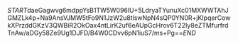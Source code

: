 $START$daeGagwvg6mdppYsB1TW5W096lU+5LdryaTYunuXc01MXWWTAhJGMZLk4p+Na9AnsVJMW5tFo9N1JzW2u8tlswNpN4sQP0YN0R+jKIpqerCowkXPrzddGKzV3QWBiR2OkOax4ntLirK2uf6eAUpGcHrov6T22Iy8eZTMfurfrdTnAw/aDGy58Ze9Ug1DJFD/B4W0CDvv6pN1iuS7/ms+Pg==$END$